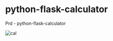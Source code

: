 # python-flask-calculator
Prd - python-flask-calculator

![cal](https://github.com/ashubambal/python-flask-calculator/assets/92073828/4d496054-9284-4203-b277-948830c98c96)


